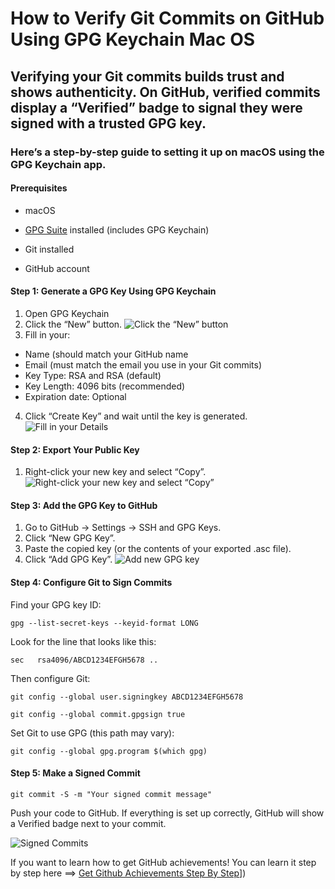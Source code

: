 # How to Verify Git Commits on GitHub Using GPG Keychain Mac OS

## Verifying your Git commits builds trust and shows authenticity. On GitHub, verified commits display a “Verified” badge to signal they were signed with a trusted GPG key.


### Here’s a step-by-step guide to setting it up on macOS using the GPG Keychain app.

#### Prerequisites

- macOS

- [GPG Suite](https://gpgtools.org/) installed (includes GPG Keychain)

- Git installed

- GitHub account

#### **Step 1:** Generate a GPG Key Using GPG Keychain

1. Open GPG Keychain
2. Click the “New” button.
![Click the “New” button](https://dev-to-uploads.s3.amazonaws.com/uploads/articles/kq629eha4js5gn0burbw.png)
3. Fill in your:
- Name (should match your GitHub name
- Email (must match the email you use in your Git commits)
- Key Type: RSA and RSA (default)
- Key Length: 4096 bits (recommended)
- Expiration date: Optional
4. Click “Create Key” and wait until the key is generated.
![Fill in your Details](https://dev-to-uploads.s3.amazonaws.com/uploads/articles/3w37zpollylt72nrsgc0.png)

#### **Step 2:** Export Your Public Key
1. Right-click your new key and select “Copy”.
![Right-click your new key and select “Copy”](https://dev-to-uploads.s3.amazonaws.com/uploads/articles/z4uhrhh50tujx3ei7gj5.png)

#### **Step 3:** Add the GPG Key to GitHub
1. Go to GitHub → Settings → SSH and GPG Keys.
2. Click “New GPG Key”.
3. Paste the copied key (or the contents of your exported .asc file).
4. Click “Add GPG Key”.
![Add new GPG key](https://dev-to-uploads.s3.amazonaws.com/uploads/articles/cy77td5rifi62aww1e4z.png)

#### **Step 4:** Configure Git to Sign Commits
Find your GPG key ID:

`gpg --list-secret-keys --keyid-format LONG`

Look for the line that looks like this:

`sec   rsa4096/ABCD1234EFGH5678 ..`

Then configure Git:

`git config --global user.signingkey ABCD1234EFGH5678`

`git config --global commit.gpgsign true`

Set Git to use GPG (this path may vary):

`git config --global gpg.program $(which gpg)`


#### **Step 5:** Make a Signed Commit

`git commit -S -m "Your signed commit message"`


Push your code to GitHub. If everything is set up correctly, GitHub will show a Verified badge next to your commit.

![Signed Commits](https://dev-to-uploads.s3.amazonaws.com/uploads/articles/xm2p6qtfnrmqybdkj6v8.png)

If you want to learn how to get GitHub achievements! You can learn it step by step here ==> [Get Github Achievements Step By Step]([(https://github.com/4xmen/Get-Github-Achievements))])














